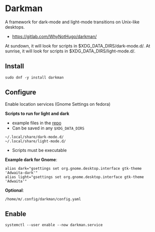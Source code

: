 # Darkman


A framework for dark-mode and light-mode transitions on Unix-like desktops.

- https://gitlab.com/WhyNotHugo/darkman/

At sundown, it will look for scripts in $XDG_DATA_DIRS/dark-mode.d/.
At sunrise, it will look for scripts in $XDG_DATA_DIRS/light-mode.d/.

## Install
```
sudo dnf -y install darkman
```

## Configure

Enable location services (Gnome Settings on fedora)

**Scripts to run for light and dark**

- example files in the [repo](https://gitlab.com/WhyNotHugo/darkman/-/tree/main/examples)
- Can be saved in any `$XDG_DATA_DIRS`

```
~/.local/share/dark-mode.d/
~/.local/share/light-mode.d/
```
- Scripts  must be executable

**Example dark for Gnome**:

```
alias dark="gsettings set org.gnome.desktop.interface gtk-theme 'Adwaita-dark'"
alias light="gsettings set org.gnome.desktop.interface gtk-theme 'Adwaita'"
```

**Optional**:
```
/home/m/.config/darkman/config.yaml
```



## Enable
```
systemctl --user enable --now darkman.service
```



